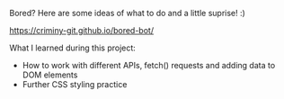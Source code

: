 Bored? Here are some ideas of what to do and a little suprise! :)

https://criminy-git.github.io/bored-bot/

What I learned during this project:
- How to work with different APIs, fetch() requests and adding data to DOM elements
- Further CSS styling practice
